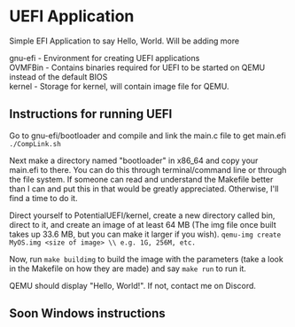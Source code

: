 # UEFI Application
Simple EFI Application to say Hello, World. Will be adding more

gnu-efi - Environment for creating UEFI applications<br/>
OVMFBin - Contains binaries required for UEFI to be started on QEMU instead of the default BIOS<br/>
kernel - Storage for kernel, will contain image file for QEMU.

## Instructions for running UEFI

Go to gnu-efi/bootloader and compile and link the main.c file to get main.efi
```./CompLink.sh```

Next make a directory named "bootloader" in x86_64 and copy your main.efi to there. You can do this through terminal/command line or through the file system. If someone can read and understand the Makefile better than I can and put this in that would be greatly appreciated. Otherwise, I'll find a time to do it. 

Direct yourself to PotentialUEFI/kernel, create a new directory called bin, direct to it, and create an image of at least 64 MB (The img file once built takes up 33.6 MB, but you can make it larger if you wish). 
```qemu-img create MyOS.img <size of image> \\ e.g. 1G, 256M, etc.```

Now, run ```make buildimg``` to build the image with the parameters (take a look in the Makefile on how they are made) and say ```make run``` to run it. 

QEMU should display "Hello, World!". If not, contact me on Discord. 

## Soon Windows instructions